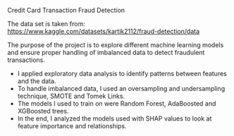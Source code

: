 Credit Card Transaction Fraud Detection

The data set is taken from: https://www.kaggle.com/datasets/kartik2112/fraud-detection/data

The purpose of the project is to explore different machine learning models and ensure proper handling of imbalanced data to detect fraudulent transactions.

- I applied exploratory data analysis to identify patterns between features and the data.
- To handle imbalanced data, I used an oversampling and undersampling technique, SMOTE and Tomek Links.
- The models I used to train on were Random Forest, AdaBoosted and XGBoosted trees.
- In the end, I analyzed the models used with SHAP values to look at feature importance and relationships.